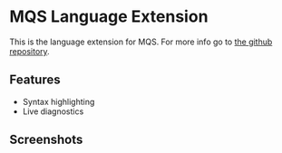 # MQS Language Extension

This is the language extension for MQS. For more info go to [the github repository](https://github.com/SjVer/MQS).

## Features

- Syntax highlighting
- Live diagnostics

## Screenshots

<!-- <img src="https://github.com/SjVer/Evi-Lang/blob/4a4d03706ade884e2431d95109527d92412f9418/tools/vscode-extension/assets/readme/screenshot1.png?raw=true" width="500"/> -->

<!-- <img src="https://github.com/SjVer/Evi-Lang/blob/f3c4fae9d7143cbb9bdfea9e9b8f2208e6a2f421/tools/vscode-extension/assets/readme/features.gif?raw=true" width="500"/> -->
